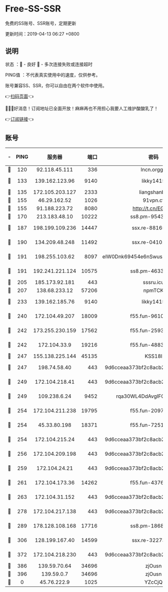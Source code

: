 # Free-SS-SSR

免费的SS账号、SSR账号，定期更新

更新时间：2019-04-13 06:27 +0800

## 说明

状态     ：🙂 - 良好 🙁 - 多次连接失败或连接超时

PING值   ：不代表真实使用中的速度，仅供参考。

账号兼容SS、SSR，你可以自由在两个软件中使用。

👉[扫码页面](https://liesauer.github.io/Free-SS-SSR/)👈

🎉🎉🎉好消息！订阅地址已全面开放！麻麻再也不用担心我要人工维护酸酸乳了！

👉[订阅链接](https://www.liesauer.net/yogurt/subscribe?ACCESS_TOKEN=DAYxR3mMaZAsaqUb)👈

## 账号

|-|PING|服务器|端口|密码|加密方式|区域|
|:----:|:----:|:-----:|-----:|:----:|:----:|:----:|
|🙂|120|92.118.45.111|336|lncn.orgg8|rc4|JP|
|🙂|133|139.162.123.96|9140|likky1415|aes-256-cfb|JP|
|🙂|135|172.105.203.127|2333|liangshanbo|chacha20|JP|
|🙂|155|46.29.162.52|1026|91vpn.cf|rc4-md5|RU|
|🙂|155|91.188.223.72|8080|http://t.cn/EGJIyrl|rc4-md5|RU|
|🙂|170|213.183.48.10|10222|ss8.pm-95437297|rc4-md5|RU|
|🙂|187|198.199.109.236|14447|ssx.re-88165327|aes-256-cfb|US|
|🙂|190|134.209.48.248|11492|ssx.re-04101326|aes-256-cfb|US|
|🙂|191|198.255.103.62|8097|eIW0Dnk69454e6nSwuspv9DmS201tQ0D|aes-256-cfb|US|
|🙂|191|192.241.221.124|10575|ss8.pm-46330259|aes-256-cfb|US|
|🙂|205|185.173.92.181|443|sssru.icu|rc4-md5|RU|
|🙂|207|138.68.233.12|57206|npmTCK|rc4-md5|US|
|🙂|233|139.162.185.76|9140|likky1415|aes-256-cfb|DE|
|🙂|240|172.104.49.207|18009|f55.fun-96101322|aes-256-cfb|SG|
|🙂|242|173.255.230.159|17562|f55.fun-25931401|aes-256-cfb|US|
|🙂|242|172.104.33.9|19216|f55.fun-48839243|aes-256-cfb|SG|
|🙂|247|155.138.225.144|45135|KSS18l|rc4-md5|US|
|🙂|247|198.74.58.40|443|9d6cceaa373bf2c8acb22e60b6a58be6|aes-256-cfb|US|
|🙂|249|172.104.218.41|443|9d6cceaa373bf2c8acb22e60b6a58be6|aes-256-cfb|US|
|🙂|249|109.238.6.24|9452|rqa30WL4DdAvgIFG6Fs3znzTa|aes-256-cfb|FR|
|🙂|254|172.104.211.238|19795|f55.fun-20974086|aes-256-cfb|US|
|🙂|254|45.33.80.198|18371|f55.fun-72515330|aes-256-cfb|US|
|🙂|254|172.104.215.24|443|9d6cceaa373bf2c8acb22e60b6a58be6|aes-256-cfb|US|
|🙂|256|172.104.209.198|443|9d6cceaa373bf2c8acb22e60b6a58be6|aes-256-cfb|US|
|🙂|259|172.104.24.21|443|9d6cceaa373bf2c8acb22e60b6a58be6|aes-256-cfb|US|
|🙂|261|172.104.173.36|14262|f55.fun-43767369|aes-256-cfb|SG|
|🙂|263|172.104.31.152|443|9d6cceaa373bf2c8acb22e60b6a58be6|aes-256-cfb|US|
|🙂|278|172.104.217.138|443|9d6cceaa373bf2c8acb22e60b6a58be6|aes-256-cfb|US|
|🙂|289|178.128.108.168|17716|ss8.pm-18684744|aes-256-cfb|SG|
|🙂|306|128.199.167.40|14599|ssx.re-32273729|aes-256-cfb|SG|
|🙂|372|172.104.218.230|443|9d6cceaa373bf2c8acb22e60b6a58be6|aes-256-cfb|US|
|🙂|386|139.59.70.64|34696|zjOusn|chacha20|IN|
|🙂|396|139.59.0.7|34696|zjOusn|chacha20|IN|
|🙁|0|45.76.222.9|1025|YZcCjQ|rc4-md5|JP|

